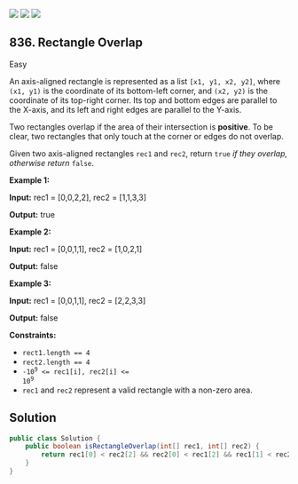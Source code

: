 [![](https://img.shields.io/github/stars/javadev/LeetCode-in-Java?label=Stars&style=flat-square)](https://github.com/javadev/LeetCode-in-Java)
[![](https://img.shields.io/github/forks/javadev/LeetCode-in-Java?label=Fork%20me%20on%20GitHub%20&style=flat-square)](https://github.com/javadev/LeetCode-in-Java/fork)
[![](https://img.shields.io/badge/-LeetCode%20in%20Kotlin-blue?style=flat-square)](https://github.com/javadev/LeetCode-in-Kotlin)

## 836\. Rectangle Overlap

Easy

An axis-aligned rectangle is represented as a list `[x1, y1, x2, y2]`, where `(x1, y1)` is the coordinate of its bottom-left corner, and `(x2, y2)` is the coordinate of its top-right corner. Its top and bottom edges are parallel to the X-axis, and its left and right edges are parallel to the Y-axis.

Two rectangles overlap if the area of their intersection is **positive**. To be clear, two rectangles that only touch at the corner or edges do not overlap.

Given two axis-aligned rectangles `rec1` and `rec2`, return `true` _if they overlap, otherwise return_ `false`.

**Example 1:**

**Input:** rec1 = [0,0,2,2], rec2 = [1,1,3,3]

**Output:** true

**Example 2:**

**Input:** rec1 = [0,0,1,1], rec2 = [1,0,2,1]

**Output:** false

**Example 3:**

**Input:** rec1 = [0,0,1,1], rec2 = [2,2,3,3]

**Output:** false

**Constraints:**

*   `rect1.length == 4`
*   `rect2.length == 4`
*   <code>-10<sup>9</sup> <= rec1[i], rec2[i] <= 10<sup>9</sup></code>
*   `rec1` and `rec2` represent a valid rectangle with a non-zero area.

## Solution

```java
public class Solution {
    public boolean isRectangleOverlap(int[] rec1, int[] rec2) {
        return rec1[0] < rec2[2] && rec2[0] < rec1[2] && rec1[1] < rec2[3] && rec2[1] < rec1[3];
    }
}
```